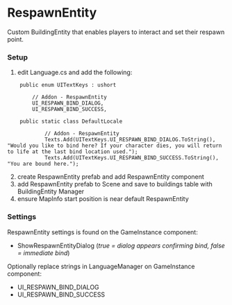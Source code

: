 # RespawnEntity

Custom BuildingEntity that enables players to interact and set their respawn point.

### Setup

1. edit Language.cs and add the following:

```
    public enum UITextKeys : ushort

        // Addon - RespawnEntity
        UI_RESPAWN_BIND_DIALOG,
        UI_RESPAWN_BIND_SUCCESS,
```

```
    public static class DefaultLocale

			// Addon - RespawnEntity
            Texts.Add(UITextKeys.UI_RESPAWN_BIND_DIALOG.ToString(), "Would you like to bind here? If your character dies, you will return to life at the last bind location used.");
            Texts.Add(UITextKeys.UI_RESPAWN_BIND_SUCCESS.ToString(), "You are bound here.");
```

2. create RespawnEntity prefab and add RespawnEntity component
3. add RespawnEntity prefab to Scene and save to buildings table with BuildingEntity Manager
4. ensure MapInfo start position is near default RespawnEntity

### Settings

RespawnEntity settings is found on the GameInstance component:

- ShowRespawnEntityDialog (*true = dialog appears confirming bind, false = immediate bind*)

Optionally replace strings in LanguageManager on GameInstance component:

- UI_RESPAWN_BIND_DIALOG
- UI_RESPAWN_BIND_SUCCESS
